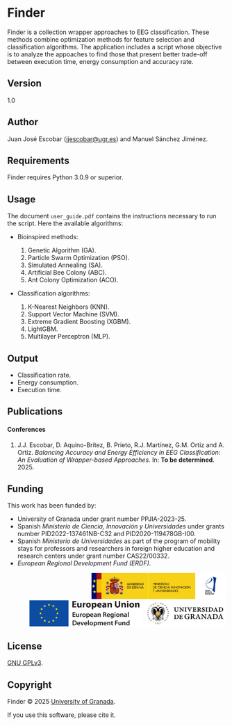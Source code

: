 # Finder

Finder is a collection wrapper approaches to EEG classification. These methods combine optimization methods for feature selection and classification algorithms. The application includes a script whose objective is to analyze the appoaches to find those that present better trade-off between execution time, energy consumption and accuracy rate.

## Version

1.0

## Author

Juan José Escobar ([jjescobar@ugr.es](mailto:jjescobar@ugr.es)) and Manuel Sánchez Jiménez.

## Requirements

Finder requires Python 3.0.9 or superior.

## Usage

The document `user_guide.pdf` contains the instructions necessary to run the script. Here the available algorithms:

* Bioinspired methods:
  1. Genetic Algorithm (GA).
  1. Particle Swarm Optimization (PSO).
  1. Simulated Annealing (SA).
  1. Artificial Bee Colony (ABC).
  1. Ant Colony Optimization (ACO).

* Classification algorithms:
  1. K-Nearest Neighbors (KNN).
  1. Support Vector Machine (SVM).
  1. Extreme Gradient Boosting (XGBM).
  1. LightGBM.
  1. Multilayer Perceptron (MLP).

## Output

* Classification rate.
* Energy consumption.
* Execution time.

## Publications

#### Conferences

1. J.J. Escobar, D. Aquino-Brítez, B. Prieto, R.J. Martínez, G.M. Ortiz and A. Ortiz. *Balancing Accuracy and Energy Efficiency in EEG Classification: An Evaluation of Wrapper-based Approaches*. In: **To be determined**. 2025.

## Funding

This work has been funded by:

* University of Granada under grant number PPJIA-2023-25.
* Spanish *Ministerio de Ciencia, Innovación y Universidades* under grants number PID2022-137461NB-C32 and PID2020-119478GB-I00.
* Spanish *Ministerio de Universidades* as part of the program of mobility stays for professors and researchers in foreign higher education and research centers under grant number CAS22/00332.
* *European Regional Development Fund (ERDF)*.

<div style="text-align: right">
  <img src="https://raw.githubusercontent.com/rotty11/Finder/main/docs/logos/miciu.jpg" height="60">
  <img src="https://raw.githubusercontent.com/rotty11/Finder/main/docs/logos/erdf.png" height="60">
  <img src="https://raw.githubusercontent.com/rotty11/Finder/main/docs/logos/ugr.jpg" height="60">
</div>

## License

[GNU GPLv3](https://www.gnu.org/licenses/gpl-3.0.md).

## Copyright

Finder © 2025 [University of Granada](https://www.ugr.es/).

If you use this software, please cite it.
